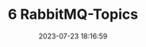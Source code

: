 ---
title: 6 RabbitMQ-Topics
date: 2023-07-23 18:16:59
tags: 
  - MQ
categories: 
  - Technology
swiper_index: 
---